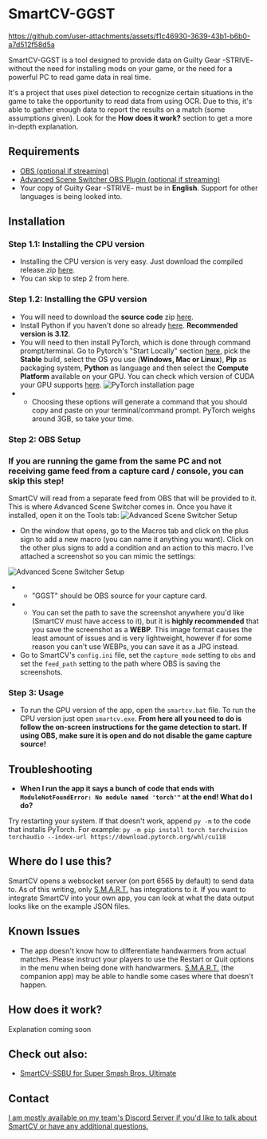# SmartCV-GGST

https://github.com/user-attachments/assets/f1c46930-3639-43b1-b6b0-a7d512f58d5a

SmartCV-GGST is a tool designed to provide data on Guilty Gear -STRIVE- without the need for installing mods on your game, or the need for a powerful PC to read game data in real time. 

It's a project that uses pixel detection to recognize certain situations in the game to take the opportunity to read data from using OCR. Due to this, it's able to gather enough data to report the results on a match (some assumptions given). Look for the **How does it work?** section to get a more in-depth explanation.

## Requirements
- [OBS (optional if streaming)](https://obsproject.com/download)
- [Advanced Scene Switcher OBS Plugin (optional if streaming)](https://github.com/WarmUpTill/SceneSwitcher/releases)
- Your copy of Guilty Gear -STRIVE- must be in **English**. Support for other languages is being looked into.

## Installation
### Step 1.1: Installing the CPU version
- Installing the CPU version is very easy. Just download the compiled release.zip [here](https://github.com/skpeter/smartcv-ggst/releases).
- You can skip to step 2 from here.
### Step 1.2: Installing the GPU version
- You will need to download the **source code** zip [here](https://github.com/skpeter/smartcv/releases).
- Install Python if you haven't done so already [here](https://www.python.org/downloads/). **Recommended version is 3.12**.
- You will need to then install PyTorch, which is done through command prompt/terminal. Go to Pytorch's "Start Locally" section [here](https://pytorch.org/get-started/locally/), pick the **Stable** build, select the OS you use (**Windows, Mac or Linux**), **Pip** as packaging system, **Python** as language and then select the **Compute Platform** available on your GPU. You can check which version of CUDA your GPU supports [here](https://en.wikipedia.org/wiki/CUDA#GPUs_supported).
![PyTorch installation page](img/install1.jpg)
- - Choosing these options will generate a command that you should copy and paste on your terminal/command prompt. PyTorch weighs around 3GB, so take your time.

### Step 2: OBS Setup
### If you are running the game from the same PC and not receiving game feed from a capture card / console, you can skip this step!

SmartCV will read from a separate feed from OBS that will be provided to it. This is where Advanced Scene Switcher comes in. Once you have it installed, open it on the Tools tab:
![Advanced Scene Switcher Setup](img/guide1.jpg)
- On the window that opens, go to the Macros tab and click on the plus sign to add a new macro (you can name it anything you want). Click on the other plus signs to add a condition and an action to this macro. I've attached a screenshot so you can mimic the settings:

![Advanced Scene Switcher Setup](img/guide2.jpg)
- - "GGST" should be OBS source for your capture card.
- - You can set the path to save the screenshot anywhere you'd like (SmartCV must have access to it), but it is **highly recommended** that you save the screenshot as a **WEBP**. This image format causes the least amount of issues and is very lightweight, however if for some reason you can't use WEBPs, you can save it as a JPG instead. 
- Go to SmartCV's `config.ini` file, set the `capture_mode` setting to `obs` and set the `feed_path` setting to the path where OBS is saving the screenshots.

### Step 3: Usage
- To run the GPU version of the app, open the `smartcv.bat` file. To run the CPU version just open `smartcv.exe`.
**From here all you need to do is follow the on-screen instructions for the game detection to start.**
**If using OBS, make sure it is open and do not disable the game capture source!**

## Troubleshooting
- **When I run the app it says a bunch of code that ends with `ModuleNotFoundError: No module named 'torch'"` at the end! What do I do?**

Try restarting your system. If that doesn't work, append `py -m` to the code that installs PyTorch. For example: `py -m pip install torch torchvision torchaudio --index-url https://download.pytorch.org/whl/cu118`

## Where do I use this?
SmartCV opens a websocket server (on port 6565 by default) to send data to.
As of this writing, only [S.M.A.R.T.](https://skpeter.github.io/smart-user-guide) has integrations to it. If you want to integrate SmartCV into your own app, you can look at what the data output looks like on the example JSON files.

## Known Issues

- The app doesn't know how to differentiate handwarmers from actual matches. Please instruct your players to use the Restart or Quit options in the menu when being done with handwarmers. [S.M.A.R.T.](https://skpeter.github.io/smart-user-guide) (the companion app) may be able to handle some cases where that doesn't happen.

## How does it work?

Explanation coming soon

## Check out also:
- [SmartCV-SSBU for Super Smash Bros. Ultimate](https://github.com/skpeter/SmartCV-SSBU)

## Contact

[I am mostly available on my team's Discord Server if you'd like to talk about SmartCV or have any additional questions.](https://discord.gg/zecMKvF8b5)
